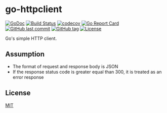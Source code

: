 # go-httpclient

[![GoDoc](http://img.shields.io/badge/go-documentation-blue.svg?style=flat-square)](https://pkg.go.dev/github.com/suzuki-shunsuke/go-httpclient/httpclient)
[![Build Status](https://cloud.drone.io/api/badges/suzuki-shunsuke/go-httpclient/status.svg)](https://cloud.drone.io/suzuki-shunsuke/go-httpclient)
[![codecov](https://codecov.io/gh/suzuki-shunsuke/go-httpclient/branch/master/graph/badge.svg)](https://codecov.io/gh/suzuki-shunsuke/go-httpclient)
[![Go Report Card](https://goreportcard.com/badge/github.com/suzuki-shunsuke/go-httpclient)](https://goreportcard.com/report/github.com/suzuki-shunsuke/go-httpclient)
[![GitHub last commit](https://img.shields.io/github/last-commit/suzuki-shunsuke/go-httpclient.svg)](https://github.com/suzuki-shunsuke/go-httpclient)
[![GitHub tag](https://img.shields.io/github/tag/suzuki-shunsuke/go-httpclient.svg)](https://github.com/suzuki-shunsuke/go-httpclient/releases)
[![License](http://img.shields.io/badge/license-mit-blue.svg?style=flat-square)](https://raw.githubusercontent.com/suzuki-shunsuke/go-httpclient/master/LICENSE)

Go's simple HTTP client.

## Assumption

* The format of request and response body is JSON
* If the response status code is greater equal than 300, it is treated as an error response

## License

[MIT](LICENSE)

